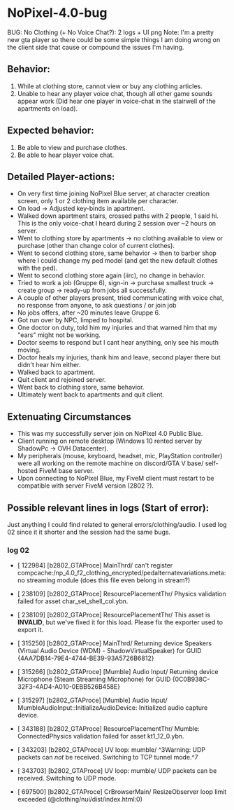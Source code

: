 # NoPixel-4.0-bug

BUG: No Clothing (+ No Voice Chat?): 2 logs + UI png
Note: I'm a pretty new gta player so there could be some simple things I am doing wrong on the client side that cause or compound the issues I'm having.

## Behavior:
1. While at clothing store, cannot view or buy any clothing articles.
2. Unable to hear any player voice chat, though all other game sounds appear work (Did hear one player in voice-chat in the stairwell of the apartments on load).

## Expected behavior:
1. Be able to view and purchase clothes.
2. Be able to hear player voice chat.

## Detailed Player-actions:
- On very first time joining NoPixel Blue server, at character creation screen, only 1 or 2 clothing item available per character.
- On load -> Adjusted key-binds in apartment.
- Walked down apartment stairs, crossed paths with 2 people, 1 said hi. This is the only voice-chat I heard during 2 session over ~2 hours on server. 
- Went to clothing store by apartments -> no clothing available to view or purchase (other than change color of current clothes).
- Went to second clothing store, same behavior -> then to barber shop where I could change my ped model  (and get the new default clothes with the ped).
- Went to second clothing store again (iirc), no change in behavior.
- Tried to work a job (Gruppe 6), sign-in -> purchase smallest truck -> create group -> ready-up from jobs all successfully. 
- A couple of  other players present, tried communicating with voice chat, no response from anyone, to ask questions / or join job
- No jobs offers, after ~20 minutes leave Gruppe 6.
- Got run over by NPC, limped to hospital.
- One doctor on duty, told him my injuries and that warned him that my "ears" might not be working.
- Doctor seems to respond but I cant hear anything, only see his mouth moving.
- Doctor heals my injuries, thank him and leave, second player there but didn't hear him either.
- Walked back to apartment.
- Quit client and rejoined server.
- Went back to clothing store, same behavior.
- Ultimately went back to apartments and quit client.

## Extenuating Circumstances
- This was my successfully server join on NoPixel 4.0 Public Blue.
- Client running on remote desktop (Windows 10 rented server by ShadowPc -> OVH Datacenter).
- My peripherals (mouse, keyboard, headset, mic, PlayStation controller) were all working on the remote machine on discord/GTA V base/ self-hosted FiveM base server.
- Upon connecting to NoPixel Blue, my FiveM client must restart to be compatible with server FiveM version (2802 ?).

## Possible relevant lines in logs (Start of error):
Just anything I could find related to general errors/clothing/audio. I used log 02 since it it shorter and the session had the same bugs. 

### log 02
- [    122984] [b2802_GTAProce]             MainThrd/ can't register compcache:/np_4.0_f2_clothing_encrypted/pedalternatevariations.meta: no streaming module (does this file even belong in stream?)

- [    238109] [b2802_GTAProce] ResourcePlacementThr/ Physics validation failed for asset char_sel_shell_col.ybn.
- [    238109] [b2802_GTAProce] ResourcePlacementThr/ This asset is **INVALID**, but we've fixed it for this load. Please fix the exporter used to export it.

- [    315250] [b2802_GTAProce]             MainThrd/ Returning device Speakers (Virtual Audio Device (WDM) - ShadowVirtualSpeaker) for GUID {4AA7DB14-79E4-4744-BE39-93A5726B6812}
- [    315266] [b2802_GTAProce] [Mumble] Audio Input/ Returning device Microphone (Steam Streaming Microphone) for GUID {0C0B938C-32F3-4AD4-A010-0EBB526B458E}
- [    315297] [b2802_GTAProce] [Mumble] Audio Input/ MumbleAudioInput::InitializeAudioDevice: Initialized audio capture device.

- [    343188] [b2802_GTAProce] ResourcePlacementThr/ Mumble: ConnectedPhysics validation failed for asset kt1_12_0.ybn.

- [    343203] [b2802_GTAProce]      UV loop: mumble/ ^3Warning: UDP packets can *not* be received. Switching to TCP tunnel mode.^7
- [    343703] [b2802_GTAProce]      UV loop: mumble/ UDP packets can be received. Switching to UDP mode.

- [    697500] [b2802_GTAProce]        CrBrowserMain/ ResizeObserver loop limit exceeded (@clothing/nui/dist/index.html:0)

